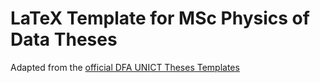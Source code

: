 # LaTeX Template for MSc Physics of Data Theses
Adapted from the [official DFA UNICT Theses Templates](https://it.overleaf.com/latex/templates/dfa-dot-unict-thesis/tjdyygrtjszd)

